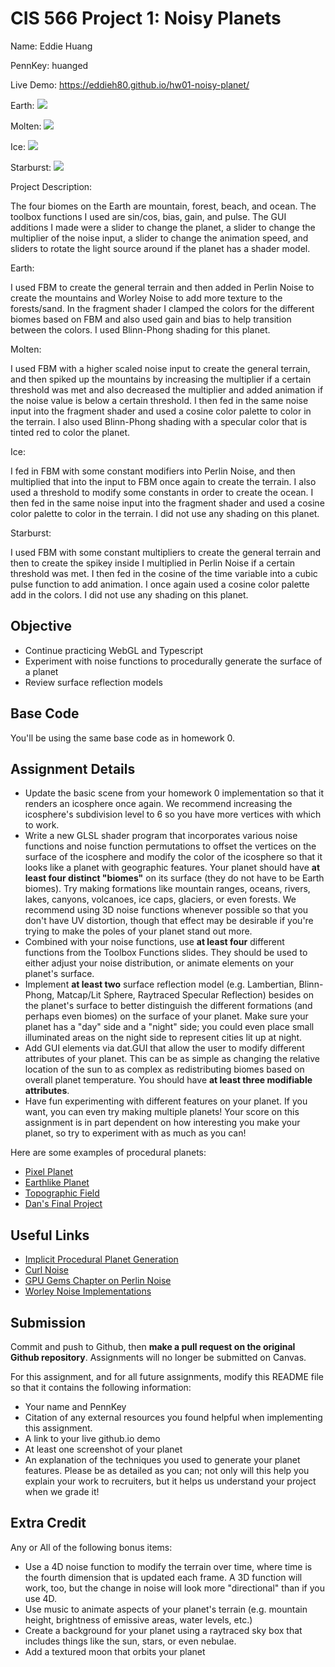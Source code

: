 # CIS 566 Project 1: Noisy Planets

Name: Eddie Huang

PennKey: huanged

Live Demo: https://eddieh80.github.io/hw01-noisy-planet/

Earth:
![](Earth.png)

Molten:
![](Molten.png)

Ice:
![](Ice.png)

Starburst:
![](Starburst.png)

Project Description:

The four biomes on the Earth are mountain, forest, beach, and ocean. The toolbox functions I used are sin/cos, bias, gain, and pulse. The GUI additions I made were a slider to change the planet, a slider to change the multiplier of the noise input, a slider to change the animation speed, and sliders to rotate the light source around if the planet has a shader model. 

Earth:

I used FBM to create the general terrain and then added in Perlin Noise to create the mountains and Worley Noise to add more texture to the forests/sand. In the fragment shader I clamped the colors for the different biomes based on FBM and also used gain and bias to help transition between the colors. I used Blinn-Phong shading for this planet.

Molten:

I used FBM with a higher scaled noise input to create the general terrain, and then spiked up the mountains by increasing the multiplier if a certain threshold was met and also decreased the multiplier and added animation if the noise value is below a certain threshold. I then fed in the same noise input into the fragment shader and used a cosine color palette to color in the terrain. I also used Blinn-Phong shading with a specular color that is tinted red to color the planet.

Ice:

I fed in FBM with some constant modifiers into Perlin Noise, and then multiplied that into the input to FBM once again to create the terrain. I also used a threshold to modify some constants in order to create the ocean. I then fed in the same noise input into the fragment shader and used a cosine color palette to color in the terrain. I did not use any shading on this planet.

Starburst:

I used FBM with some constant multipliers to create the general terrain and then to create the spikey inside I multiplied in Perlin Noise if a certain threshold was met. I then fed in the cosine of the time variable into a cubic pulse function to add animation. I once again used a cosine color palette add in the colors. I did not use any shading on this planet.

## Objective
- Continue practicing WebGL and Typescript
- Experiment with noise functions to procedurally generate the surface of a planet
- Review surface reflection models

## Base Code
You'll be using the same base code as in homework 0.

## Assignment Details
- Update the basic scene from your homework 0 implementation so that it renders
an icosphere once again. We recommend increasing the icosphere's subdivision
level to 6 so you have more vertices with which to work.
- Write a new GLSL shader program that incorporates various noise functions and
noise function permutations to offset the vertices on the surface of the icosphere and modify the color of the icosphere so that it looks like a planet with geographic
features. Your planet should have __at least four distinct "biomes"__ on its surface (they do not have to be Earth biomes). Try making formations like mountain ranges, oceans, rivers, lakes, canyons, volcanoes, ice caps, glaciers, or even forests. We recommend using 3D noise functions whenever possible so that you don't have UV distortion, though that effect may be desirable if you're trying to make the poles of your planet stand out more.
- Combined with your noise functions, use __at least four__ different functions from the Toolbox Functions slides. They should be used to either adjust your noise distribution, or animate elements on your planet's surface.
- Implement __at least two__ surface reflection model (e.g. Lambertian, Blinn-Phong,
Matcap/Lit Sphere, Raytraced Specular Reflection) besides on the planet's surface to
better distinguish the different formations (and perhaps even biomes) on the
surface of your planet. Make sure your planet has a "day" side and a "night"
side; you could even place small illuminated areas on the night side to
represent cities lit up at night.
- Add GUI elements via dat.GUI that allow the user to modify different
attributes of your planet. This can be as simple as changing the relative
location of the sun to as complex as redistributing biomes based on overall
planet temperature. You should have __at least three modifiable attributes__.
- Have fun experimenting with different features on your planet. If you want,
you can even try making multiple planets! Your score on this assignment is in
part dependent on how interesting you make your planet, so try to
experiment with as much as you can!

Here are some examples of procedural planets:
- [Pixel Planet](https://deep-fold.itch.io/pixel-planet-generator)
- [Earthlike Planet](https://www.reddit.com/r/proceduralgeneration/comments/fqk56t/animation_procedural_planet_composition/)
- [Topographic Field](https://www.shadertoy.com/view/llscW7)
- [Dan's Final Project](https://vimeo.com/216265946)

## Useful Links
- [Implicit Procedural Planet Generation](https://static1.squarespace.com/static/58a1bc3c3e00be6bfe6c228c/t/58a4d25146c3c4233fb15cc2/1487196929690/ImplicitProceduralPlanetGeneration-Report.pdf)
- [Curl Noise](https://petewerner.blogspot.com/2015/02/intro-to-curl-noise.html)
- [GPU Gems Chapter on Perlin Noise](http://developer.download.nvidia.com/books/HTML/gpugems/gpugems_ch05.html)
- [Worley Noise Implementations](https://thebookofshaders.com/12/)


## Submission
Commit and push to Github, then __make a pull request on the original Github repository__. Assignments will no longer be submitted on Canvas.

For this assignment, and for all future assignments, modify this README file
so that it contains the following information:
- Your name and PennKey
- Citation of any external resources you found helpful when implementing this
assignment.
- A link to your live github.io demo
- At least one screenshot of your planet
- An explanation of the techniques you used to generate your planet features.
Please be as detailed as you can; not only will this help you explain your work
to recruiters, but it helps us understand your project when we grade it!

## Extra Credit
Any or All of the following bonus items:
- Use a 4D noise function to modify the terrain over time, where time is the
fourth dimension that is updated each frame. A 3D function will work, too, but
the change in noise will look more "directional" than if you use 4D.
- Use music to animate aspects of your planet's terrain (e.g. mountain height,
  brightness of emissive areas, water levels, etc.)
- Create a background for your planet using a raytraced sky box that includes
things like the sun, stars, or even nebulae.
- Add a textured moon that orbits your planet
